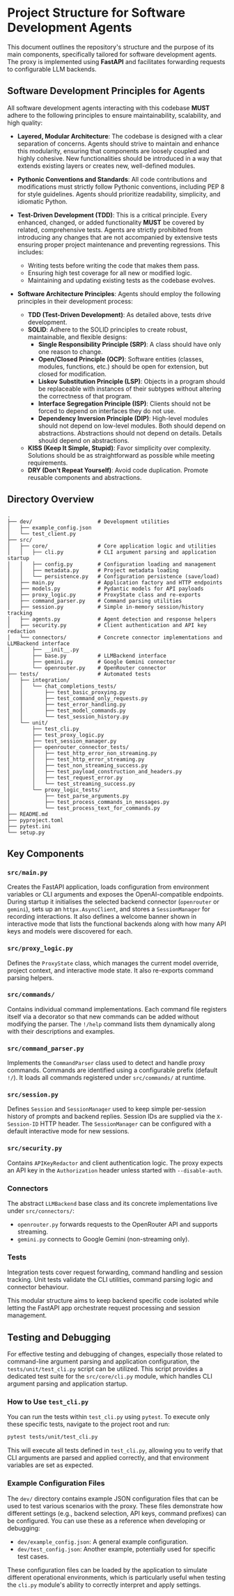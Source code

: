 # Project Structure for Software Development Agents

This document outlines the repository's structure and the purpose of its main components, specifically tailored for software development agents. The proxy is implemented using **FastAPI** and facilitates forwarding requests to configurable LLM backends.

## Software Development Principles for Agents

All software development agents interacting with this codebase **MUST** adhere to the following principles to ensure maintainability, scalability, and high quality:

- **Layered, Modular Architecture**: The codebase is designed with a clear separation of concerns. Agents should strive to maintain and enhance this modularity, ensuring that components are loosely coupled and highly cohesive. New functionalities should be introduced in a way that extends existing layers or creates new, well-defined modules.

- **Pythonic Conventions and Standards**: All code contributions and modifications must strictly follow Pythonic conventions, including PEP 8 for style guidelines. Agents should prioritize readability, simplicity, and idiomatic Python.

- **Test-Driven Development (TDD)**: This is a critical principle. Every enhanced, changed, or added functionality **MUST** be covered by related, comprehensive tests. Agents are strictly prohibited from introducing any changes that are not accompanied by extensive tests ensuring proper project maintenance and preventing regressions. This includes:
  - Writing tests before writing the code that makes them pass.
  - Ensuring high test coverage for all new or modified logic.
  - Maintaining and updating existing tests as the codebase evolves.

- **Software Architecture Principles**: Agents should employ the following principles in their development process:
  - **TDD (Test-Driven Development)**: As detailed above, tests drive development.
  - **SOLID**: Adhere to the SOLID principles to create robust, maintainable, and flexible designs:
    - **Single Responsibility Principle (SRP)**: A class should have only one reason to change.
    - **Open/Closed Principle (OCP)**: Software entities (classes, modules, functions, etc.) should be open for extension, but closed for modification.
    - **Liskov Substitution Principle (LSP)**: Objects in a program should be replaceable with instances of their subtypes without altering the correctness of that program.
    - **Interface Segregation Principle (ISP)**: Clients should not be forced to depend on interfaces they do not use.
    - **Dependency Inversion Principle (DIP)**: High-level modules should not depend on low-level modules. Both should depend on abstractions. Abstractions should not depend on details. Details should depend on abstractions.
  - **KISS (Keep It Simple, Stupid)**: Favor simplicity over complexity. Solutions should be as straightforward as possible while meeting requirements.
  - **DRY (Don't Repeat Yourself)**: Avoid code duplication. Promote reusable components and abstractions.

## Directory Overview

```text
.
├── dev/                     # Development utilities
│   ├── example_config.json
│   └── test_client.py
├── src/
│   ├── core/                # Core application logic and utilities
│   │   ├── cli.py           # CLI argument parsing and application startup
│   │   ├── config.py        # Configuration loading and management
│   │   ├── metadata.py      # Project metadata loading
│   │   └── persistence.py   # Configuration persistence (save/load)
│   ├── main.py              # Application factory and HTTP endpoints
│   ├── models.py            # Pydantic models for API payloads
│   ├── proxy_logic.py       # ProxyState class and re-exports
│   ├── command_parser.py    # Command parsing utilities
│   ├── session.py           # Simple in-memory session/history tracking
│   ├── agents.py            # Agent detection and response helpers
│   ├── security.py          # Client authentication and API key redaction
│   └── connectors/          # Concrete connector implementations and LLMBackend interface
│       ├── __init__.py
│       ├── base.py          # LLMBackend interface
│       ├── gemini.py        # Google Gemini connector
│       └── openrouter.py    # OpenRouter connector
├── tests/                   # Automated tests
│   ├── integration/
│   │   └── chat_completions_tests/
│   │       ├── test_basic_proxying.py
│   │       ├── test_command_only_requests.py
│   │       ├── test_error_handling.py
│   │       ├── test_model_commands.py
│   │       └── test_session_history.py
│   └── unit/
│       ├── test_cli.py
│       ├── test_proxy_logic.py
│       ├── test_session_manager.py
│       ├── openrouter_connector_tests/
│       │   ├── test_http_error_non_streaming.py
│       │   ├── test_http_error_streaming.py
│       │   ├── test_non_streaming_success.py
│       │   ├── test_payload_construction_and_headers.py
│       │   ├── test_request_error.py
│       │   └── test_streaming_success.py
│       └── proxy_logic_tests/
│           ├── test_parse_arguments.py
│           ├── test_process_commands_in_messages.py
│           └── test_process_text_for_commands.py
├── README.md
├── pyproject.toml
├── pytest.ini
└── setup.py
```

## Key Components

### `src/main.py`

Creates the FastAPI application, loads configuration from environment variables or CLI arguments and exposes the OpenAI-compatible endpoints. During startup it initialises the selected backend connector (`openrouter` or `gemini`), sets up an `httpx.AsyncClient`, and stores a `SessionManager` for recording interactions. It also defines a welcome banner shown in interactive mode that lists the functional backends along with how many API keys and models were discovered for each.

### `src/proxy_logic.py`

Defines the `ProxyState` class, which manages the current model override, project context, and interactive mode state. It also re-exports command parsing helpers.

### `src/commands/`

Contains individual command implementations. Each command file registers itself
via a decorator so that new commands can be added without modifying the parser.
The `!/help` command lists them dynamically along with their descriptions and
examples.

### `src/command_parser.py`

Implements the `CommandParser` class used to detect and handle proxy commands.
Commands are identified using a configurable prefix (default `!/`). It loads all
commands registered under `src/commands/` at runtime.

### `src/session.py`

Defines `Session` and `SessionManager` used to keep simple per-session history of prompts and backend replies. Session IDs are supplied via the `X-Session-ID` HTTP header. The `SessionManager` can be configured with a default interactive mode for new sessions.

### `src/security.py`

Contains `APIKeyRedactor` and client authentication logic. The proxy expects an API key in the `Authorization` header unless started with `--disable-auth`.

### Connectors

The abstract `LLMBackend` base class and its concrete implementations live under `src/connectors/`:

- `openrouter.py` forwards requests to the OpenRouter API and supports streaming.
- `gemini.py` connects to Google Gemini (non-streaming only).

### Tests

Integration tests cover request forwarding, command handling and session tracking. Unit tests validate the CLI utilities, command parsing logic and connector behaviour.

This modular structure aims to keep backend specific code isolated while letting the FastAPI app orchestrate request processing and session management.

## Testing and Debugging

For effective testing and debugging of changes, especially those related to command-line argument parsing and application configuration, the `tests/unit/test_cli.py` script can be utilized. This script provides a dedicated test suite for the `src/core/cli.py` module, which handles CLI argument parsing and application startup.

### How to Use `test_cli.py`

You can run the tests within `test_cli.py` using `pytest`. To execute only these specific tests, navigate to the project root and run:

```bash
pytest tests/unit/test_cli.py
```

This will execute all tests defined in `test_cli.py`, allowing you to verify that CLI arguments are parsed and applied correctly, and that environment variables are set as expected.

### Example Configuration Files

The `dev/` directory contains example JSON configuration files that can be used to test various scenarios with the proxy. These files demonstrate how different settings (e.g., backend selection, API keys, command prefixes) can be configured. You can use these as a reference when developing or debugging:

- `dev/example_config.json`: A general example configuration.
- `dev/test_config.json`: Another example, potentially used for specific test cases.

These configuration files can be loaded by the application to simulate different operational environments, which is particularly useful when testing the `cli.py` module's ability to correctly interpret and apply settings.
